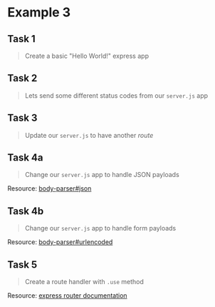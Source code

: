 # Example 3

## Task 1
> Create a basic "Hello World!" express app

## Task 2
> Lets send some different status codes from our `server.js` app

## Task 3
> Update our `server.js` to have another _route_

## Task 4a
> Change our `server.js` app to handle JSON payloads

Resource: [body-parser#json](https://github.com/expressjs/body-parser#bodyparserjsonoptions)

## Task 4b
> Change our `server.js` app to handle form payloads

Resource: [body-parser#urlencoded](https://github.com/expressjs/body-parser#bodyparserurlencodedoptions)

## Task 5
> Create a route handler with `.use` method

Resource: [express router documentation](http://expressjs.com/en/4x/api.html#router)
